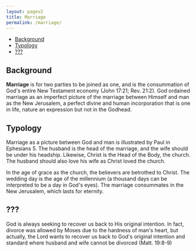 ```yaml
---
layout: pagev2
title: Marriage
permalink: /marriage/
---
```

- [Background](#background)
- [Typology](#typology)
- [???](#)

## Background

**Marriage** is for two parties to be joined as one, and is the consummation of God's entire New Testament economy (John 17:21; Rev. 21:2). God ordained marriage as an imperfect picture of the marriage between Himself and man as the New Jerusalem, a perfect divine and human incorporation that is one in life, nature an expression but not in the Godhead.

## Typology

Marriage as a picture between God and man is illustrated by Paul in Ephesians 5. The husband is the head of the marriage, and the wife should be under his headship. Likewise, Christ is the Head of the Body, the church. The husband should also love his wife as Christ loved the church. 

In the age of grace as the church, the believers are betrothed to Christ. The wedding day is the age of the millennium (a thousand days can be interpreted to be a day in God's eyes). The marriage consummates in the New Jerusalem, which lasts for eternity.

## ???

God is always seeking to recover us back to His original intention. In fact, divorce was allowed by Moses due to the hardness of man's heart, but actually, the Lord wants to recover us back to God's original intention and standard where husband and wife cannot be divorced (Matt. 19:8-9)